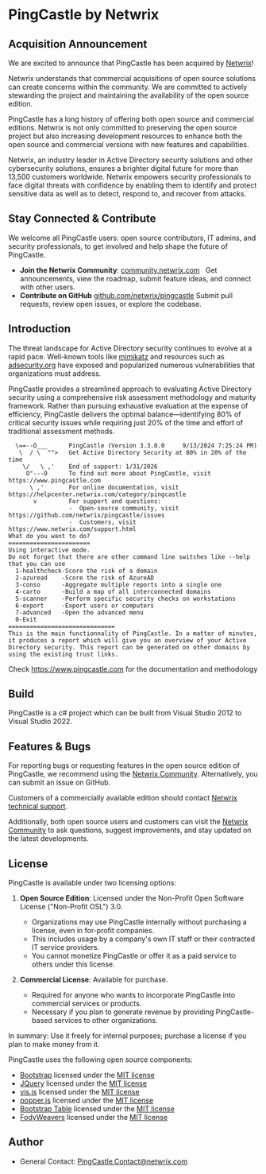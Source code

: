 # PingCastle by Netwrix

## Acquisition Announcement

We are excited to announce that PingCastle has been acquired by [Netwrix](http://www.netwrix.com/)!

Netwrix understands that commercial acquisitions of open source solutions can create concerns within the community. We are committed to actively stewarding the project and maintaining the availability of the open source edition.

PingCastle has a long history of offering both open source and commercial editions. Netwrix is not only committed to preserving the open source project but also increasing development resources to enhance both the open source and commercial versions with new features and capabilities.

Netwrix, an industry leader in Active Directory security solutions and other cybersecurity solutions, ensures a brighter digital future for more than 13,500 customers worldwide. Netwrix empowers security professionals to face digital threats with confidence by enabling them to identify and protect sensitive data as well as to detect, respond to, and recover from attacks.

## Stay Connected & Contribute
 
We welcome all PingCastle users: open source contributors, IT admins, and security professionals, to get involved and help shape the future of PingCastle.
 
- **Join the Netwrix Community**: [community.netwrix.com](https://community.netwrix.com)&nbsp;&nbsp; 
Get announcements, view the roadmap, submit feature ideas, and connect with other users.
- **Contribute on GitHub** [github.com/netwrix/pingcastle](https://github.com/netwrix/pingcastle)
Submit pull requests, review open issues, or explore the codebase.&nbsp; 

## Introduction

The threat landscape for Active Directory security continues to evolve at a rapid pace.
Well-known tools like [mimikatz](https://github.com/gentilkiwi/mimikatz) and resources such as [adsecurity.org](http://adsecurity.org/) have exposed and popularized numerous vulnerabilities that organizations must address.

PingCastle provides a streamlined approach to evaluating Active Directory security using a comprehensive risk assessment methodology and maturity framework.
Rather than pursuing exhaustive evaluation at the expense of efficiency, PingCastle delivers the optimal balance—identifying 80% of critical security issues while requiring just 20% of the time and effort of traditional assessment methods.

```plain
  \==--O___      PingCastle (Version 3.3.0.0     9/13/2024 7:25:24 PM)
   \  / \  "">   Get Active Directory Security at 80% in 20% of the time
    \/   \ ,'    End of support: 1/31/2026
     O"---O      To find out more about PingCastle, visit https://www.pingcastle.com         
      \ ,'       For online documentation, visit https://helpcenter.netwrix.com/category/pingcastle
       v         For support and questions:
                 -  Open-source community, visit https://github.com/netwrix/pingcastle/issues
                 -  Customers, visit https://www.netwrix.com/support.html      
What do you want to do?
=======================
Using interactive mode.
Do not forget that there are other command line switches like --help that you can use
  1-healthcheck-Score the risk of a domain
  2-azuread    -Score the risk of AzureAD
  3-conso      -Aggregate multiple reports into a single one
  4-carto      -Build a map of all interconnected domains
  5-scanner    -Perform specific security checks on workstations
  6-export     -Export users or computers
  7-advanced   -Open the advanced menu
  0-Exit
==============================
This is the main functionnality of PingCastle. In a matter of minutes, it produces a report which will give you an overview of your Active Directory security. This report can be generated on other domains by using the existing trust links.
```

Check <https://www.pingcastle.com> for the documentation and methodology

## Build

PingCastle is a c# project which can be built from Visual Studio 2012 to Visual Studio 2022.

## Features & Bugs

For reporting bugs or requesting features in the open source edition of PingCastle, we recommend using the [Netwrix Community](https://community.netwrix.com). Alternatively, you can submit an issue on GitHub.

Customers of a commercially available edition should contact [Netwrix technical support](https://www.netwrix.com/support.html).

Additionally, both open source users and customers can visit the [Netwrix Community](https://community.netwrix.com) to ask questions, suggest improvements, and stay updated on the latest developments.

## License

PingCastle is available under two licensing options:

1. **Open Source Edition**: Licensed under the Non-Profit Open Software License ("Non-Profit OSL") 3.0.
   * Organizations may use PingCastle internally without purchasing a license, even in for-profit companies.
   * This includes usage by a company's own IT staff or their contracted IT service providers.
   * You cannot monetize PingCastle or offer it as a paid service to others under this license.

2. **Commercial License**: Available for purchase.
   * Required for anyone who wants to incorporate PingCastle into commercial services or products.
   * Necessary if you plan to generate revenue by providing PingCastle-based services to other organizations.

In summary: Use it freely for internal purposes; purchase a license if you plan to make money from it.

PingCastle uses the following open source components:

* [Bootstrap](https://getbootstrap.com/) licensed under the [MIT license](https://tldrlegal.com/license/mit-license)
* [JQuery](https://jquery.org) licensed under the [MIT license](https://tldrlegal.com/license/mit-license)
* [vis.js](http://visjs.org/) licensed under the [MIT license](https://tldrlegal.com/license/mit-license)
* [popper.js](https://popper.js.org/) licensed under the [MIT license](https://tldrlegal.com/license/mit-license)
* [Bootstrap Table](https://bootstrap-table.com/) licensed under the [MIT license](https://tldrlegal.com/license/mit-license)
* [FodyWeavers](https://github.com/Fody/Fody) licensed under the [MIT license](https://tldrlegal.com/license/mit-license)

## Author

* General Contact: [PingCastle.Contact@netwrix.com](mailto:PingCastle.Contact@netwrix.com)